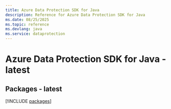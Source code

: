 ```yaml
---
title: Azure Data Protection SDK for Java
description: Reference for Azure Data Protection SDK for Java
ms.date: 08/25/2025
ms.topic: reference
ms.devlang: java
ms.service: dataprotection
---
```

# Azure Data Protection SDK for Java - latest
## Packages - latest
[!INCLUDE [packages](data-protection-index.md)]